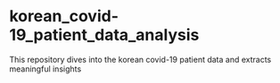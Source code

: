 # korean_covid-19_patient_data_analysis
This repository dives into the korean covid-19 patient data and extracts meaningful insights
